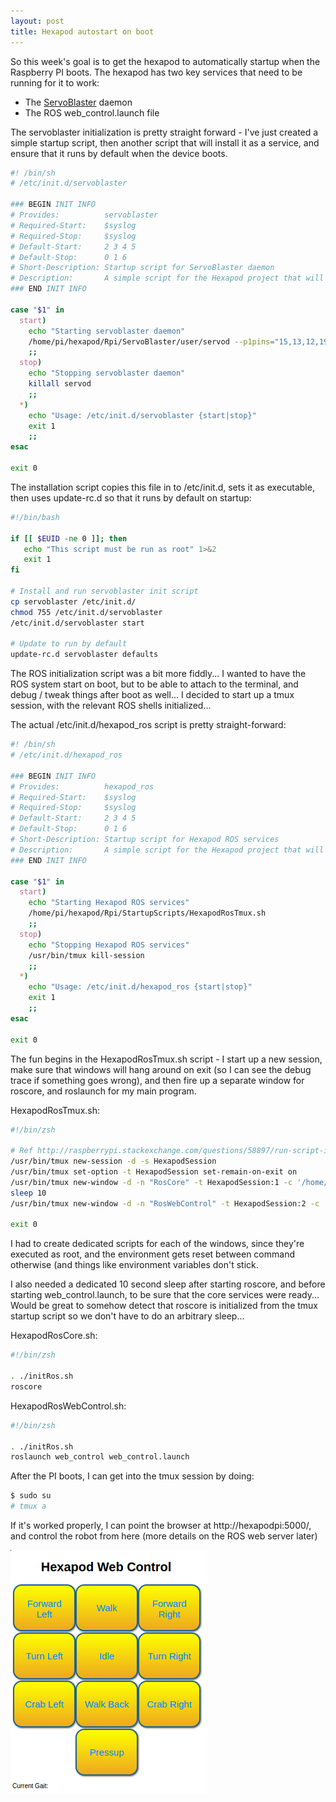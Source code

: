 ```yaml
---
layout: post
title: Hexapod autostart on boot
---
```


So this week's goal is to get the hexapod to automatically startup when the Raspberry PI boots. The hexapod has two key services that need to be running for it to work:

* The [ServoBlaster](https://github.com/richardghirst/PiBits/tree/master/ServoBlaster) daemon
* The ROS web_control.launch file

The servoblaster initialization is pretty straight forward - I've just created a simple startup script, then another script that will install it as a service, and ensure that it runs by default when the device boots.

```bash
#! /bin/sh
# /etc/init.d/servoblaster

### BEGIN INIT INFO
# Provides:          servoblaster
# Required-Start:    $syslog
# Required-Stop:     $syslog
# Default-Start:     2 3 4 5
# Default-Stop:      0 1 6
# Short-Description: Startup script for ServoBlaster daemon
# Description:       A simple script for the Hexapod project that will start / stop the ServoBlaster Daemon
### END INIT INFO

case "$1" in
  start)
    echo "Starting servoblaster daemon"
    /home/pi/hexapod/Rpi/ServoBlaster/user/servod --p1pins="15,13,12,19,21,22,23,24,26,29,31,32,33,35,36,37,38,40"
    ;;
  stop)
    echo "Stopping servoblaster daemon"
    killall servod
    ;;
  *)
    echo "Usage: /etc/init.d/servoblaster {start|stop}"
    exit 1
    ;;
esac

exit 0
```

The installation script copies this file in to /etc/init.d, sets it as executable, then uses update-rc.d so that it runs by default on startup:

```bash
#!/bin/bash

if [[ $EUID -ne 0 ]]; then
   echo "This script must be run as root" 1>&2
   exit 1
fi

# Install and run servoblaster init script
cp servoblaster /etc/init.d/
chmod 755 /etc/init.d/servoblaster
/etc/init.d/servoblaster start

# Update to run by default
update-rc.d servoblaster defaults
```

The ROS initialization script was a bit more fiddly... I wanted to have the ROS system start on boot, but to be able to attach to the terminal, and debug / tweak things after boot as well... I decided to start up a tmux session, with the relevant ROS shells initialized...

The actual /etc/init.d/hexapod_ros script is pretty straight-forward:

```bash
#! /bin/sh
# /etc/init.d/hexapod_ros

### BEGIN INIT INFO
# Provides:          hexapod_ros
# Required-Start:    $syslog
# Required-Stop:     $syslog
# Default-Start:     2 3 4 5
# Default-Stop:      0 1 6
# Short-Description: Startup script for Hexapod ROS services
# Description:       A simple script for the Hexapod project that will start / stop the ROS web service
### END INIT INFO

case "$1" in
  start)
    echo "Starting Hexapod ROS services"
    /home/pi/hexapod/Rpi/StartupScripts/HexapodRosTmux.sh
    ;;
  stop)
    echo "Stopping Hexapod ROS services"
    /usr/bin/tmux kill-session
    ;;
  *)
    echo "Usage: /etc/init.d/hexapod_ros {start|stop}"
    exit 1
    ;;
esac

exit 0
```

The fun begins in the HexapodRosTmux.sh script - I start up a new session, make sure that windows will hang around on exit (so I can see the debug trace if something goes wrong), and then fire up a separate window for roscore, and roslaunch for my main program.

HexapodRosTmux.sh:

```bash
#!/bin/zsh

# Ref http://raspberrypi.stackexchange.com/questions/58897/run-script-in-terminal-after-boot
/usr/bin/tmux new-session -d -s HexapodSession
/usr/bin/tmux set-option -t HexapodSession set-remain-on-exit on
/usr/bin/tmux new-window -d -n "RosCore" -t HexapodSession:1 -c '/home/pi/hexapod/ROS' 'sudo -u pi /home/pi/hexapod/Rpi/StartupScripts/HexapodRosCore.zsh'
sleep 10
/usr/bin/tmux new-window -d -n "RosWebControl" -t HexapodSession:2 -c '/home/pi/hexapod/ROS' 'sudo -u pi /home/pi/hexapod/Rpi/StartupScripts/HexapodRosWebControl.zsh'

exit 0
```

I had to create dedicated scripts for each of the windows, since they're executed as root, and the environment gets reset between command otherwise (and things like environment variables don't stick.

I also needed a dedicated 10 second sleep after starting roscore, and before starting web_control.launch, to be sure that the core services were ready... Would be great to somehow detect that roscore is initialized from the tmux startup script so we don't have to do an arbitrary sleep...

HexapodRosCore.sh:

```bash
#!/bin/zsh

. ./initRos.sh
roscore
```

HexapodRosWebControl.sh:

```bash
#!/bin/zsh

. ./initRos.sh
roslaunch web_control web_control.launch

```

After the PI boots, I can get into the tmux session by doing:

```bash
$ sudo su
# tmux a
```

If it's worked properly, I can point the browser at http://hexapodpi:5000/, and control the robot from here (more details on the ROS web server later)

![config.yml](/images/HexapodWebControl.png)
